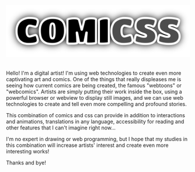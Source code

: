 # <p align="center">![Comicss](/comicss-logo.svg)</p>

Hello! I'm a digital artist! I'm using web technologies to create even more captivating art and comics. One of the things that really displeases me is seeing how current comics are being created, the famous "webtoons" or "webcomics". Artists are simply putting their work inside the box, using a powerful browser or webview to display still images, and we can use web technologies to create and tell even more compelling and profound stories.

This combination of comics and css can provide in addition to interactions and animations, translations in any language, accessibility for reading and other features that I can't imagine right now...

I'm no expert in drawing or web programming, but I hope that my studies in this combination will increase artists' interest and create even more interesting works!

Thanks and bye!

